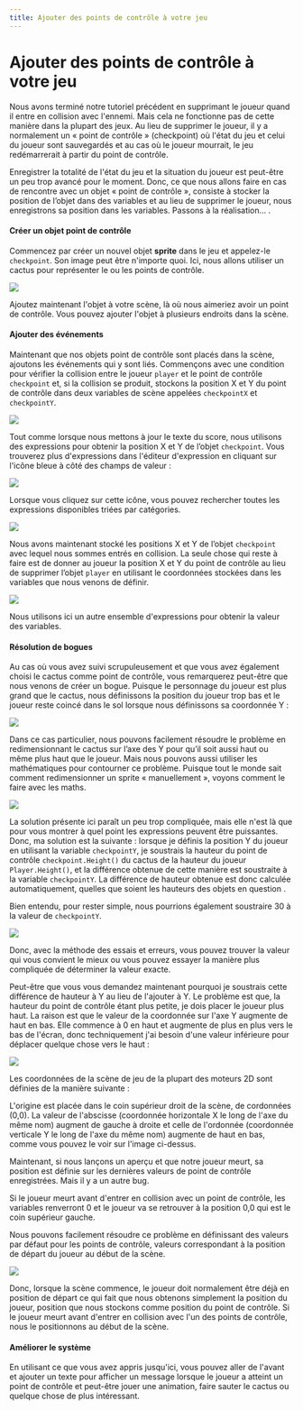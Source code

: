 ```yaml
---
title: Ajouter des points de contrôle à votre jeu
---
```

# Ajouter des points de contrôle à votre jeu

Nous avons terminé notre tutoriel précédent en supprimant le joueur quand il entre en collision avec l'ennemi. Mais cela ne fonctionne pas de cette manière dans la plupart des jeux. Au lieu de supprimer le joueur, il y a normalement un « point de contrôle » (checkpoint) où l'état du jeu et celui du joueur sont sauvegardés et au cas où le joueur mourrait, le jeu redémarrerait à partir du point de contrôle.

Enregistrer la totalité de l'état du jeu et la situation du joueur est peut-être un peu trop avancé pour le moment. Donc, ce que nous allons faire en cas de rencontre avec un objet « point de contrôle », consiste à stocker la position de l’objet dans des variables et au lieu de supprimer le joueur, nous enregistrons sa position dans les variables. Passons à la réalisation… .

####  Créer un objet point de contrôle 

Commencez par créer un nouvel objet **sprite** dans le jeu et appelez-le `checkpoint`. Son image peut être n'importe quoi. Ici, nous allons utiliser un  cactus pour représenter le ou les points de contrôle.

![](/gdevelop5/tutorials/platform-game/checkpoint-object.png)

Ajoutez maintenant l'objet à votre scène, là où nous aimeriez avoir un point de contrôle. Vous pouvez ajouter l'objet à plusieurs endroits dans la scène.

####  Ajouter des événements 

Maintenant que nos objets point de contrôle sont placés dans la scène, ajoutons les événements qui y sont liés. Commençons avec une condition pour vérifier la collision entre le joueur `player` et le point de contrôle `checkpoint` et, si la collision se produit, stockons la position X et Y du point de contrôle dans deux variables de scène appelées `checkpointX` et `checkpointY`.

![](/gdevelop5/tutorials/platform-game/checkpoint_event.png)

Tout comme lorsque nous mettons à jour le texte du score, nous utilisons des expressions pour obtenir la position X et Y de l’objet `checkpoint`. Vous trouverez plus d'expressions dans l'éditeur d'expression en cliquant sur l'icône bleue à côté des champs de valeur :

![](/gdevelop5/tutorials/platform-game/expression-icon.png)

Lorsque vous cliquez sur cette icône, vous pouvez rechercher toutes les expressions disponibles triées par catégories.

![](/gdevelop5/tutorials/platform-game/expression-editor.png)

Nous avons maintenant stocké les positions X et Y de l’objet `checkpoint` avec lequel nous sommes entrés en collision. La seule chose qui reste à faire est de donner au joueur la position X et Y du point de contrôle au lieu de supprimer l’objet `player` en utilisant le coordonnées stockées dans les variables que nous venons de définir.

![](/gdevelop5/tutorials/platform-game/checkpoint-event2.png)

Nous utilisons ici un autre ensemble d'expressions pour obtenir la valeur des variables.

####  Résolution de bogues 

Au cas où vous avez suivi scrupuleusement et que vous avez également choisi le cactus comme point de contrôle, vous remarquerez peut-être que nous venons de créer un bogue. Puisque le personnage du joueur est plus grand que le cactus, nous définissons la position du joueur trop bas et le joueur reste coincé dans le sol lorsque nous définissons sa coordonnée Y :

![](/gdevelop5/tutorials/platform-game/checkpoint_bug.png)

Dans ce cas particulier, nous pouvons facilement résoudre le problème en redimensionnant le cactus sur l’axe des Y pour qu’il soit aussi haut ou même plus haut que le joueur. Mais nous pouvons aussi utiliser les mathématiques pour contourner ce problème. Puisque tout le monde sait comment redimensionner un sprite « manuellement », voyons comment le faire avec les maths.

![](/gdevelop5/tutorials/platform-game/checkpoint-bug-fix.png)

La solution présente ici paraît un peu trop compliquée, mais elle n'est là que pour vous montrer à quel point les expressions peuvent être puissantes.  Donc, ma solution est la suivante : lorsque je définis la position Y du joueur en utilisant la variable `checkpointY`, je soustrais la hauteur du point de contrôle `checkpoint.Height()` du cactus de la hauteur du joueur `Player.Height()`, et la différence obtenue de cette manière est soustraite  à la variable `checkpointY`. La différence de hauteur obtenue est donc calculée automatiquement, quelles que soient les hauteurs des objets en question .

Bien entendu, pour rester simple, nous pourrions également soustraire 30 à la valeur de `checkpointY`.

![](/gdevelop5/tutorials/platform-game/checkpoint-bug-fix-simple.png)

Donc, avec la méthode des essais et erreurs, vous pouvez trouver la valeur qui vous convient le mieux ou vous pouvez essayer la manière plus compliquée de déterminer la valeur exacte.

Peut-être que vous vous demandez maintenant pourquoi je soustrais cette différence de hauteur à Y au lieu de l'ajouter à Y. Le problème est que, la hauteur du point de contrôle étant plus petite, je dois placer le joueur plus haut. La raison est que le valeur de la coordonnée sur l'axe Y augmente de haut en bas. Elle commence à 0 en haut et augmente de plus en plus vers le bas de l'écran, donc techniquement j'ai besoin d'une valeur inférieure pour déplacer quelque chose vers le haut :

![](/gdevelop5/tutorials/platform-game/2d-coordinates.png)

Les coordonnées de la scène de jeu de la plupart des moteurs 2D sont définies de la manière suivante : 

L'origine est placée dans le coin supérieur droit de la scène, de cordonnées (0,0). La valeur de l'abscisse (coordonnée horizontale X le long de l'axe du même nom) augment de gauche à droite et celle de l'ordonnée (coordonnée verticale Y le long de l'axe du même nom) augmente de haut en bas, comme vous pouvez le voir sur l'image ci-dessus.

Maintenant, si nous lançons un aperçu et que notre joueur meurt, sa position est définie sur les dernières valeurs de point de contrôle enregistrées. Mais il y a un autre bug.

Si le joueur meurt avant d'entrer en collision avec un point de contrôle, les variables renverront 0 et le joueur va se retrouver à la position 0,0 qui est le coin supérieur gauche.

Nous pouvons facilement résoudre ce problème en définissant des valeurs par défaut pour les points de contrôle, valeurs correspondant à la position de départ du joueur au début de la scène.

![](/gdevelop5/tutorials/platform-game/checkpoint-bug2-fix.png)

Donc, lorsque la scène commence, le  joueur doit normalement être déjà en position de départ ce qui fait que nous obtenons simplement la position du joueur, position que nous stockons comme position du point de contrôle. Si le joueur meurt avant d'entrer en collision avec l'un des points de contrôle, nous le positionnons au début de la scène.
####  Améliorer le système 

En utilisant ce que vous avez appris jusqu'ici, vous pouvez aller de l'avant et ajouter un texte pour afficher un message lorsque le joueur a atteint un point de contrôle et peut-être jouer une animation, faire sauter le cactus ou quelque chose de plus intéressant.



